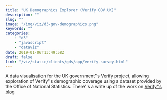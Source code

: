 ```yaml
---
title: "UK Demographics Explorer (Verify GOV.UK)"
description: ""
slug: ""
image: "/img/viz/d3-gov-demographics.png"
keywords: ""
categories:
    - "d3"
    - "javascript"
    - "dataviz"
date: 2019-01-06T13:49:58Z
draft: false
link: "/viz/static/clients/gds/app/verify-survey.html"
---
```

A data visualisation for the UK government''s Verify
project, allowing exploration of Verify''s demographic coverage using a dataset
provided by the Office of National Statistics. There''s a write up of the work
on <a href="https://identityassurance.blog.gov.uk/tag/demographics/">Verify''s
blog
</a><!--more-->
